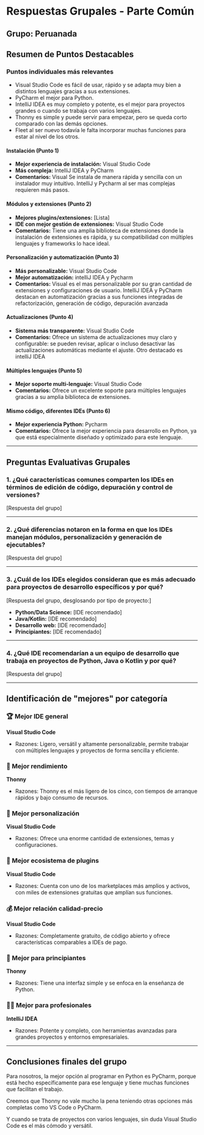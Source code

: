 # Respuestas Grupales - Parte Común

## Grupo: Peruanada

## Resumen de Puntos Destacables

### Puntos individuales más relevantes
- Visual Studio Code es fácil de usar, rápido y se adapta muy bien a distintos lenguajes gracias a sus extensiones.
- PyCharm el mejor para Python.
- IntelliJ IDEA es muy completo y potente, es el mejor para proyectos grandes o cuando se trabaja con varios lenguajes.
- Thonny es simple y puede servir para empezar, pero se queda corto comparado con las demás opciones.
- Fleet al ser nuevo todavía le falta incorporar muchas funciones para estar al nivel de los otros.

#### Instalación (Punto 1)
- **Mejor experiencia de instalación:** Visual Studio Code
- **Más compleja:** IntelliJ IDEA y PyCharm
- **Comentarios:** Visual Se instala de manera rápida y sencilla con un instalador muy intuitivo. IntelliJ y Pycharm al ser mas complejas requieren más pasos.

#### Módulos y extensiones (Punto 2)
- **Mejores plugins/extensiones:** [Lista]
- **IDE con mejor gestión de extensiones:** Visual Studio Code
- **Comentarios:** Tiene una amplia biblioteca de extensiones donde la instalación de extensiones es rápida, y su compatibilidad con múltiples lenguajes y frameworks lo hace ideal.

#### Personalización y automatización (Punto 3)
- **Más personalizable:** Visual Studio Code
- **Mejor automatización:** intelliJ IDEA y Pycharm
- **Comentarios:** Visual es el mas personalizable por su gran cantidad de extensiones y configuraciones de usuario. IntelliJ IDEA y PyCharm destacan en automatización gracias a sus funciones integradas de refactorización, generación de código, depuración avanzada

#### Actualizaciones (Punto 4)
- **Sistema más transparente:** Visual Studio Code
- **Comentarios:** Ofrece un sistema de actualizaciones muy claro y configurable: se pueden revisar, aplicar o incluso desactivar las actualizaciones automáticas mediante el ajuste. Otro destacado es intelliJ IDEA

#### Múltiples lenguajes (Punto 5)
- **Mejor soporte multi-lenguaje:** Visual Studio Code
- **Comentarios:** Ofrece un excelente soporte para múltiples lenguajes gracias a su amplia biblioteca de extensiones.

#### Mismo código, diferentes IDEs (Punto 6)
- **Mejor experiencia Python:** Pycharm
- **Comentarios:** Ofrece la mejor experiencia para desarrollo en Python, ya que está especialmente diseñado y optimizado para este lenguaje.

---

## Preguntas Evaluativas Grupales

### 1. ¿Qué características comunes comparten los IDEs en términos de edición de código, depuración y control de versiones?

[Respuesta del grupo]

---

### 2. ¿Qué diferencias notaron en la forma en que los IDEs manejan módulos, personalización y generación de ejecutables?

[Respuesta del grupo]

---

### 3. ¿Cuál de los IDEs elegidos consideran que es más adecuado para proyectos de desarrollo específicos y por qué?

[Respuesta del grupo, desglosando por tipo de proyecto:]
- **Python/Data Science:** [IDE recomendado]
- **Java/Kotlin:** [IDE recomendado]
- **Desarrollo web:** [IDE recomendado]
- **Principiantes:** [IDE recomendado]

---

### 4. ¿Qué IDE recomendarían a un equipo de desarrollo que trabaja en proyectos de Python, Java o Kotlin y por qué?

[Respuesta del grupo]

---

## Identificación de "mejores" por categoría

### 🏆 Mejor IDE general
**Visual Studio Code**
- Razones: Ligero, versátil y altamente personalizable, permite trabajar con múltiples lenguajes y proyectos de forma sencilla y eficiente.

### 🚀 Mejor rendimiento
**Thonny**
- Razones: Thonny es el más ligero de los cinco, con tiempos de arranque rápidos y bajo consumo de recursos.

### 🎨 Mejor personalización
**Visual Studio Code**
- Razones: Ofrece una enorme cantidad de extensiones, temas y configuraciones.

### 🔌 Mejor ecosistema de plugins
**Visual Studio Code**
- Razones: Cuenta con uno de los marketplaces más amplios y activos, con miles de extensiones gratuitas que amplían sus funciones.

### 💰 Mejor relación calidad-precio
**Visual Studio Code**
- Razones: Completamente gratuito, de código abierto y ofrece características comparables a IDEs de pago.

### 👶 Mejor para principiantes
**Thonny**
- Razones: Tiene una interfaz simple y se enfoca en la enseñanza de Python.

### 👨‍💼 Mejor para profesionales
**IntelliJ IDEA**
- Razones: Potente y completo, con herramientas avanzadas para grandes proyectos y entornos empresariales.

---

## Conclusiones finales del grupo
Para nosotros, la mejor opción al programar en Python es PyCharm, porque está hecho específicamente para ese lenguaje y tiene muchas funciones que facilitan el trabajo. 

Creemos que Thonny no vale mucho la pena teniendo otras opciones más completas como VS Code o PyCharm. 

Y cuando se trata de proyectos con varios lenguajes, sin duda Visual Studio Code es el más cómodo y versátil.
